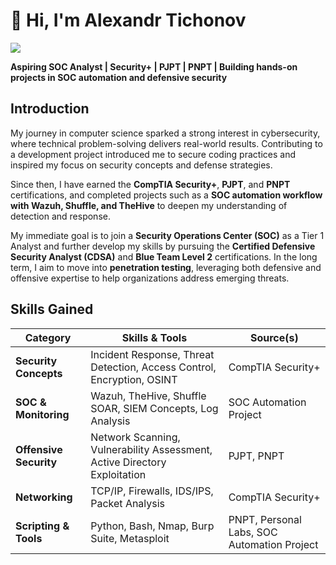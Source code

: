 # 👋 Hi, I'm Alexandr Tichonov  
<a href="https://www.linkedin.com/in/alexandr-tichonov-0a4423329/">
  <img src="https://img.shields.io/badge/-LinkedIn-0072b1?&style=for-the-badge&logo=linkedin&logoColor=white" />
</a>  

**Aspiring SOC Analyst | Security+ | PJPT | PNPT | Building hands-on projects in SOC automation and defensive security**  

## Introduction  

My journey in computer science sparked a strong interest in cybersecurity, where technical problem-solving delivers real-world results. Contributing to a development project introduced me to secure coding practices and inspired my focus on security concepts and defense strategies.

Since then, I have earned the **CompTIA Security+**, **PJPT**, and **PNPT** certifications, and completed projects such as a **SOC automation workflow with Wazuh, Shuffle, and TheHive** to deepen my understanding of detection and response.  

My immediate goal is to join a **Security Operations Center (SOC)** as a Tier 1 Analyst and further develop my skills by pursuing the **Certified Defensive Security Analyst (CDSA)** and **Blue Team Level 2** certifications. In the long term, I aim to move into **penetration testing**, leveraging both defensive and offensive expertise to help organizations address emerging threats.

## Skills Gained

| Category              | Skills & Tools                                                                  | Source(s)                                   |
|-----------------------|---------------------------------------------------------------------------------|---------------------------------------------|
| **Security Concepts** | Incident Response, Threat Detection, Access Control, Encryption, OSINT          | CompTIA Security+                           |
| **SOC & Monitoring**  | Wazuh, TheHive, Shuffle SOAR, SIEM Concepts, Log Analysis                       | SOC Automation Project                      |
| **Offensive Security**| Network Scanning, Vulnerability Assessment, Active Directory Exploitation       | PJPT, PNPT                                  |
| **Networking**        | TCP/IP, Firewalls, IDS/IPS, Packet Analysis                                     | CompTIA Security+                           |
| **Scripting & Tools** | Python, Bash, Nmap, Burp Suite, Metasploit                                      | PNPT, Personal Labs, SOC Automation Project |


